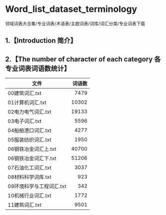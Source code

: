 # Word_list_dataset_terminology
领域词表大合集/专业词表/术语表/主题词表/词库/词汇分类/专业词表下载



## 1.【Introduction 简介】


## 2.【The number of character of each category 各专业词表词语数统计】

|文件|词语数|
|-|-:|
00建筑词汇.txt|7479|
01计算机词汇.txt|10302|
02电力电气词汇.txt|19133|
03电子词汇.txt|5596|
04船舶港口词汇.txt|4277|
05服装纺织词汇.txt|1950|
06钢铁冶金词汇上.txt|40700|
06钢铁冶金词汇下.txt|51206|
07石油化工词汇.txt|3037|
08材料科学词库.txt|923|
09环境科学与工程词汇.txt|342|
10机械行业词汇.txt|1772|
11建筑词汇.txt|9501|
